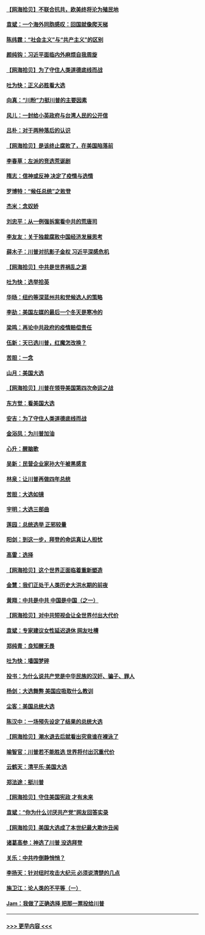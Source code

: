 #### [【网海拾贝】不联合抗共，欧美终将沦为殖民地](../pages/nsc993/n12565068.md?t=11220151) 
#### [袁斌：一个海外同胞感叹：回国就像爬天梯](../pages/nsc993/n12564986.md?t=11220151) 
#### [陈纬霆：“社会主义”与“共产主义”的区别](../pages/nsc993/n12562417.md?t=11220151) 
#### [颜纯钩：习近平面临内外麻烦自我周旋](../pages/nsc993/n12563356.md?t=11220151) 
#### [【网海拾贝】为了守住人类道德底线而战](../pages/nsc993/n12562542.md?t=11220151) 
#### [吐为快：正义必胜看大选](../pages/nsc993/n12561967.md?t=11220151) 
#### [向真：“川粉”力挺川普的主要因素](../pages/nsc993/n12560774.md?t=11220151) 
#### [风儿：一封给小英政府与台湾人民的公开信](../pages/nsc993/n12560581.md?t=11220151) 
#### [吕朴：对于两种落后的认识](../pages/nsc993/n12560492.md?t=11220151) 
#### [【网海拾贝】是该终止腐败了，在美国陷落前](../pages/nsc993/n12559936.md?t=11220151) 
#### [李春草：左派的竞选荒诞剧](../pages/nsc993/n12558380.md?t=11220151) 
#### [隋志：信神或反神 决定了疫情与选情](../pages/nsc993/n12558255.md?t=11220151) 
#### [罗博特：“候任总统”之败登](../pages/nsc993/n12558189.md?t=11220151) 
#### [杰米：念奴娇](../pages/nsc993/n12558174.md?t=11220151) 
#### [刘忠平：从一例强拆案看中共的荒唐司](../pages/nsc993/n12558036.md?t=11220151) 
#### [李友友：关于独裁腐败中国经济发展思考](../pages/nsc993/n12558004.md?t=11220151) 
#### [薛木子：川普对抗影子金权 习近平深感危机](../pages/nsc993/n12557342.md?t=11220151) 
#### [【网海拾贝】中共是世界祸乱之源](../pages/nsc993/n12555353.md?t=11220151) 
#### [吐为快：选举拾英](../pages/nsc993/n12555041.md?t=11220151) 
#### [华旸：纽约等深蓝州共和党候选人的策略](../pages/nsc993/n12554309.md?t=11220151) 
#### [李劼：美国左媒的最后一个冬天是寒冷的](../pages/nsc993/n12552947.md?t=11220151) 
#### [梁鸣：再论中共政府的疫情赔偿责任](../pages/nsc993/n12553012.md?t=11220151) 
#### [伍新：天已选川普，红魔怎改换？](../pages/nsc993/n12552970.md?t=11220151) 
#### [苦胆：一念](../pages/nsc993/n12552957.md?t=11220151) 
#### [山月：美国大选](../pages/nsc993/n12552446.md?t=11220151) 
#### [【网海拾贝】川普在领导美国第四次命运之战](../pages/nsc993/n12551973.md?t=11220151) 
#### [东方觉：看美国大选](../pages/nsc993/n12551647.md?t=11220151) 
#### [安吉：为了守住人类道德底线而战](../pages/nsc993/n12551111.md?t=11220151) 
#### [金浴凤：为川普加油](../pages/nsc993/n12551085.md?t=11220151) 
#### [心升：醒脑歌](../pages/nsc993/n12550984.md?t=11220151) 
#### [吴新：民营企业家孙大午被黑感言](../pages/nsc993/n12550656.md?t=11220151) 
#### [林泉：让川普再做四年总统](../pages/nsc993/n12550640.md?t=11220151) 
#### [苦胆：大选如镜](../pages/nsc993/n12550630.md?t=11220151) 
#### [宇明：大选三部曲](../pages/nsc993/n12550603.md?t=11220151) 
#### [莲园：总统选举 正邪较量](../pages/nsc993/n12550594.md?t=11220151) 
#### [阳剑：到这一步，拜登的命运真让人担忧](../pages/nsc993/n12549093.md?t=11220151) 
#### [高雷：选择](../pages/nsc993/n12549087.md?t=11220151) 
#### [【网海拾贝】这个世界正面临着重新塑造](../pages/nsc993/n12548326.md?t=11220151) 
#### [金慧：我们正处于人类历史大洪水期的前夜](../pages/nsc993/n12547914.md?t=11220151) 
#### [黄翔：中共是中共 中国是中国（之一）](../pages/nsc993/n12547576.md?t=11220151) 
#### [【网海拾贝】对中共短视会让全世界付出大代价](../pages/nsc993/n12546043.md?t=11220151) 
#### [袁斌：专家建议女性延迟退休 网友吐槽](../pages/nsc993/n12545424.md?t=11220151) 
#### [郑纯青：良知醒无畏](../pages/nsc993/n12545394.md?t=11220151) 
#### [吐为快：墙国梦碎](../pages/nsc993/n12545309.md?t=11220151) 
#### [投书：为什么说共产党是中华民族的汉奸、骗子、罪人](../pages/nsc993/n12545089.md?t=11220151) 
#### [杨剑：大选舞弊 美国应吸取什么教训](../pages/nsc993/n12543937.md?t=11220151) 
#### [尘客：美国总统大选](../pages/nsc993/n12543828.md?t=11220151) 
#### [陈汉中：一场预先设定了结果的总统大选](../pages/nsc993/n12543564.md?t=11220151) 
#### [【网海拾贝】潮水退去后就看出究竟谁在裸泳了](../pages/nsc993/n12543321.md?t=11220151) 
#### [喻智官：川普若不能胜选 世界将付出沉重代价](../pages/nsc993/n12541352.md?t=11220151) 
#### [云鹤天：清平乐‧美国大选](../pages/nsc993/n12540916.md?t=11220151) 
#### [郑法途：挺川普](../pages/nsc993/n12540898.md?t=11220151) 
#### [【网海拾贝】守住美国宪政 才有未来](../pages/nsc993/n12540423.md?t=11220151) 
#### [袁斌：“你为什么讨厌共产党”网友回答实录](../pages/nsc993/n12540208.md?t=11220151) 
#### [【网海拾贝】美国大选成了本世纪最大欺诈丑闻](../pages/nsc993/n12538029.md?t=11220151) 
#### [诸葛高参：神选了川普 没选拜登](../pages/nsc993/n12537664.md?t=11220151) 
#### [关乐：中共咋倒静悄悄？](../pages/nsc993/n12537615.md?t=11220151) 
#### [李扬天：针对纽时攻击大纪元 必须说清楚的几点](../pages/nsc993/n12536001.md?t=11220151) 
#### [施卫江：论人类的不平等（一）](../pages/nsc993/n12535700.md?t=11220151) 
#### [Jam：我做了正确选择 把那一票投给川普](../pages/nsc993/n12535743.md?t=11220151) 

----
#### [ >>> 更早内容 <<< ](../indexes/nsc993-earlier.md)
